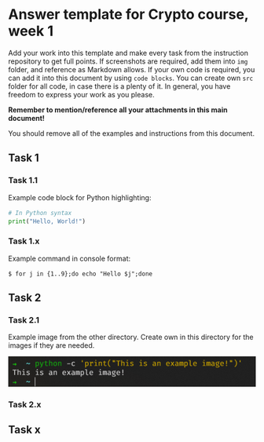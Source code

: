 # Answer template for Crypto course, week 1

Add your work into this template and make every task from the instruction repository to get full points. If screenshots are required, add them into `img` folder, and reference as Markdown allows. If your own code is required, you can add it into this document by using `code blocks`. You can create own `src` folder for all code, in case there is a plenty of it. In general, you have freedom to express your work as you please.

**Remember to mention/reference all your attachments in this main document!**

You should remove all of the examples and instructions from this document.

## Task 1

### Task 1.1

Example code block for Python highlighting:

```python
# In Python syntax
print("Hello, World!")
```

### Task 1.x

Example command in console format:
```console
$ for j in {1..9};do echo "Hello $j";done
```

## Task 2

### Task 2.1

Example image from the other directory. Create own in this directory for the images if they are needed.

![Example image](../.img/python_screenshot.png)

### Task 2.x

## Task x
